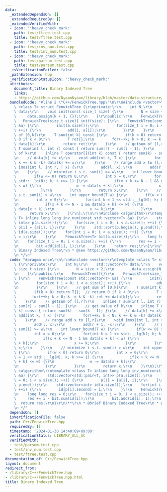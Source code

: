 ```yaml
---
data:
  _extendedDependsOn: []
  _extendedRequiredBy: []
  _extendedVerifiedWith:
  - icon: ':heavy_check_mark:'
    path: test/ftree.test.cpp
    title: test/ftree.test.cpp
  - icon: ':heavy_check_mark:'
    path: test/inv_num.test.cpp
    title: test/inv_num.test.cpp
  - icon: ':heavy_check_mark:'
    path: test/parsum.test.cpp
    title: test/parsum.test.cpp
  _isVerificationFailed: false
  _pathExtension: hpp
  _verificationStatusIcon: ':heavy_check_mark:'
  attributes:
    document_title: Binary Indexed Tree
    links:
    - https://github.com/NyaanNyaan/library/blob/master/data-structure/binary-indexed-tree.hpp
  bundledCode: "#line 2 \"C++/FenwickTree.hpp\"\n\r\n#include <vector>\r\ntemplate\
    \ <class T> struct FenwickTree {\r\nprivate:\r\n    int N;\r\n    std::vector<T>\
    \ data;\r\n    void init(const size_t size) {\r\n        N = size + 2;\r\n   \
    \     data.assign(N + 1, {});\r\n    }\r\npublic:\r\n    FenwickTree(){}\r\n \
    \   FenwickTree(size_t size){ init(size); }\r\n    FenwickTree(const std::vector<T>\
    \ &a) {\r\n        init(a.size());\r\n        for(size_t i = 0; i < a.size();\
    \ ++i) {\r\n            add(i, a[i]);\r\n        }\r\n    }\r\n    // get sum\
    \ of [0,k]\r\n    T sum(int k) const {\r\n        if(k < 0) return T{};  // return\
    \ 0 if k < 0\r\n        T ret{};\r\n        for(++k; k > 0; k -= k & -k) ret +=\
    \ data[k];\r\n        return ret;\r\n    }\r\n    // getsum of [l,r]\r\n    inline\
    \ T sum(int l, int r) const { return sum(r) - sum(l - 1); }\r\n    // get value\
    \ of k\r\n    inline T operator[](int k) const { return sum(k) - sum(k - 1); }\r\
    \n    // data[k] += x\r\n    void add(int k, T x) {\r\n        for(++k; k < N;\
    \ k += k & -k) data[k] += x;\r\n    }\r\n    // range add x to [l,r]\r\n    void\
    \ imos(int l, int r, T x) {\r\n        add(l, x);\r\n        add(r + 1, -x);\r\
    \n    }\r\n    // minimize i s.t. sum(i) >= w\r\n    int lower_bound(T w) {\r\n\
    \        if(w <= 0) return 0;\r\n        int x = 0;\r\n        for(int k = 1 <<\
    \ std::__lg(N); k; k >>= 1) {\r\n            if(x + k <= N - 1 && data[x + k]\
    \ < w) {\r\n                w -= data[x + k];\r\n                x += k;\r\n \
    \           }\r\n        }\r\n        return x;\r\n    }\r\n    // minimize i\
    \ s.t. sum(i) > w\r\n    int upper_bound(T w) {\r\n        if(w < 0) return 0;\r\
    \n        int x = 0;\r\n        for(int k = 1 << std::__lg(N); k; k >>= 1) {\r\
    \n            if(x + k <= N - 1 && data[x + k] <= w) {\r\n                w -=\
    \ data[x + k];\r\n                x += k;\r\n            }\r\n        }\r\n  \
    \      return x;\r\n    }\r\n};\r\n\r\n#include <algorithm>\r\ntemplate <class\
    \ T> inline long long inv_num(const std::vector<T> &a) {\r\n    std::vector<std::pair<T,\
    \ int>> p(a.size());\r\n    for(size_t i = 0; i < a.size(); ++i) {\r\n       \
    \ p[i] = {a[i], i};\r\n    }\r\n    std::sort(p.begin(), p.end());\r\n    std::vector<int>\
    \ id(a.size());\r\n    for(int i = 0; i < a.size(); ++i) {\r\n        id[p[i].second]\
    \ = i;\r\n    }\r\n    FenwickTree<T> bit(a.size());\r\n    long long res = 0;\r\
    \n    for(size_t i = 0; i < a.size(); ++i) {\r\n        res += i - bit.sum(id[i]);\r\
    \n        bit.add(id[i], 1);\r\n    }\r\n    return res;\r\n}\r\n/**\r\n * @brief\
    \ Binary Indexed Tree\r\n * @see https://github.com/NyaanNyaan/library/blob/master/data-structure/binary-indexed-tree.hpp\r\
    \n */\n"
  code: "#pragma once\r\n\r\n#include <vector>\r\ntemplate <class T> struct FenwickTree\
    \ {\r\nprivate:\r\n    int N;\r\n    std::vector<T> data;\r\n    void init(const\
    \ size_t size) {\r\n        N = size + 2;\r\n        data.assign(N + 1, {});\r\
    \n    }\r\npublic:\r\n    FenwickTree(){}\r\n    FenwickTree(size_t size){ init(size);\
    \ }\r\n    FenwickTree(const std::vector<T> &a) {\r\n        init(a.size());\r\
    \n        for(size_t i = 0; i < a.size(); ++i) {\r\n            add(i, a[i]);\r\
    \n        }\r\n    }\r\n    // get sum of [0,k]\r\n    T sum(int k) const {\r\n\
    \        if(k < 0) return T{};  // return 0 if k < 0\r\n        T ret{};\r\n \
    \       for(++k; k > 0; k -= k & -k) ret += data[k];\r\n        return ret;\r\n\
    \    }\r\n    // getsum of [l,r]\r\n    inline T sum(int l, int r) const { return\
    \ sum(r) - sum(l - 1); }\r\n    // get value of k\r\n    inline T operator[](int\
    \ k) const { return sum(k) - sum(k - 1); }\r\n    // data[k] += x\r\n    void\
    \ add(int k, T x) {\r\n        for(++k; k < N; k += k & -k) data[k] += x;\r\n\
    \    }\r\n    // range add x to [l,r]\r\n    void imos(int l, int r, T x) {\r\n\
    \        add(l, x);\r\n        add(r + 1, -x);\r\n    }\r\n    // minimize i s.t.\
    \ sum(i) >= w\r\n    int lower_bound(T w) {\r\n        if(w <= 0) return 0;\r\n\
    \        int x = 0;\r\n        for(int k = 1 << std::__lg(N); k; k >>= 1) {\r\n\
    \            if(x + k <= N - 1 && data[x + k] < w) {\r\n                w -= data[x\
    \ + k];\r\n                x += k;\r\n            }\r\n        }\r\n        return\
    \ x;\r\n    }\r\n    // minimize i s.t. sum(i) > w\r\n    int upper_bound(T w)\
    \ {\r\n        if(w < 0) return 0;\r\n        int x = 0;\r\n        for(int k\
    \ = 1 << std::__lg(N); k; k >>= 1) {\r\n            if(x + k <= N - 1 && data[x\
    \ + k] <= w) {\r\n                w -= data[x + k];\r\n                x += k;\r\
    \n            }\r\n        }\r\n        return x;\r\n    }\r\n};\r\n\r\n#include\
    \ <algorithm>\r\ntemplate <class T> inline long long inv_num(const std::vector<T>\
    \ &a) {\r\n    std::vector<std::pair<T, int>> p(a.size());\r\n    for(size_t i\
    \ = 0; i < a.size(); ++i) {\r\n        p[i] = {a[i], i};\r\n    }\r\n    std::sort(p.begin(),\
    \ p.end());\r\n    std::vector<int> id(a.size());\r\n    for(int i = 0; i < a.size();\
    \ ++i) {\r\n        id[p[i].second] = i;\r\n    }\r\n    FenwickTree<T> bit(a.size());\r\
    \n    long long res = 0;\r\n    for(size_t i = 0; i < a.size(); ++i) {\r\n   \
    \     res += i - bit.sum(id[i]);\r\n        bit.add(id[i], 1);\r\n    }\r\n  \
    \  return res;\r\n}\r\n/**\r\n * @brief Binary Indexed Tree\r\n * @see https://github.com/NyaanNyaan/library/blob/master/data-structure/binary-indexed-tree.hpp\r\
    \n */"
  dependsOn: []
  isVerificationFile: false
  path: C++/FenwickTree.hpp
  requiredBy: []
  timestamp: '2024-01-30 14:40:09+09:00'
  verificationStatus: LIBRARY_ALL_AC
  verifiedWith:
  - test/parsum.test.cpp
  - test/inv_num.test.cpp
  - test/ftree.test.cpp
documentation_of: C++/FenwickTree.hpp
layout: document
redirect_from:
- /library/C++/FenwickTree.hpp
- /library/C++/FenwickTree.hpp.html
title: Binary Indexed Tree
---
```

